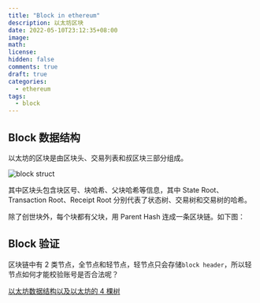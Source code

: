 ```yaml
---
title: "Block in ethereum"
description: 以太坊区块
date: 2022-05-10T23:12:35+08:00
image:
math:
license:
hidden: false
comments: true
draft: true
categories:
  - ethereum
tags:
  - block
---
```


## Block 数据结构

以太坊的区块是由区块头、交易列表和叔区块三部分组成。

![block struct]()

其中区块头包含块区号、块哈希、父块哈希等信息，其中 State Root、Transaction Root、Receipt Root 分别代表了状态树、交易树和交易树的哈希。

除了创世块外，每个块都有父块，用 Parent Hash 连成一条区块链。如下图：

## Block 验证

区块链中有 2 类节点，全节点和轻节点，轻节点只会存储`block header`，所以轻节点如何才能校验账号是否合法呢？

[以太坊数据结构以及以太坊的 4 棵树](https://learnblockchain.cn/2020/01/27/7c1fcd777d7b)
